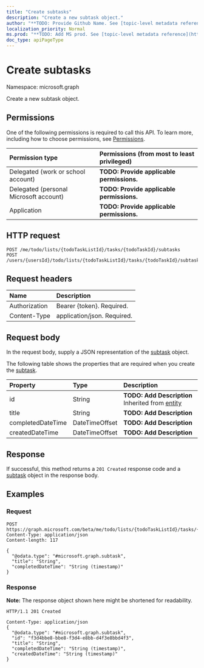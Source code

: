 ```yaml
---
title: "Create subtasks"
description: "Create a new subtask object."
author: "**TODO: Provide Github Name. See [topic-level metadata reference](https://msgo.azurewebsites.net/add/document/guidelines/metadata.html#topic-level-metadata)**"
localization_priority: Normal
ms.prod: "**TODO: Add MS prod. See [topic-level metadata reference](https://msgo.azurewebsites.net/add/document/guidelines/metadata.html#topic-level-metadata)**"
doc_type: apiPageType
---
```


# Create subtasks
Namespace: microsoft.graph

Create a new subtask object.

## Permissions
One of the following permissions is required to call this API. To learn more, including how to choose permissions, see [Permissions](/graph/permissions-reference).

|Permission type|Permissions (from most to least privileged)|
|:---|:---|
|Delegated (work or school account)|**TODO: Provide applicable permissions.**|
|Delegated (personal Microsoft account)|**TODO: Provide applicable permissions.**|
|Application|**TODO: Provide applicable permissions.**|

## HTTP request

<!-- {
  "blockType": "ignored"
}
-->
``` http
POST /me/todo/lists/{todoTaskListId}/tasks/{todoTaskId}/subtasks
POST /users/{usersId}/todo/lists/{todoTaskListId}/tasks/{todoTaskId}/subtasks
```

## Request headers
|Name|Description|
|:---|:---|
|Authorization|Bearer {token}. Required.|
|Content-Type|application/json. Required.|

## Request body
In the request body, supply a JSON representation of the [subtask](../resources/subtask.md) object.

The following table shows the properties that are required when you create the [subtask](../resources/subtask.md).

|Property|Type|Description|
|:---|:---|:---|
|id|String|**TODO: Add Description** Inherited from [entity](../resources/entity.md)|
|title|String|**TODO: Add Description**|
|completedDateTime|DateTimeOffset|**TODO: Add Description**|
|createdDateTime|DateTimeOffset|**TODO: Add Description**|



## Response

If successful, this method returns a `201 Created` response code and a [subtask](../resources/subtask.md) object in the response body.

## Examples

### Request
<!-- {
  "blockType": "request",
  "name": "create_subtask_from_"
}
-->
``` http
POST https://graph.microsoft.com/beta/me/todo/lists/{todoTaskListId}/tasks/{todoTaskId}/subtasks
Content-Type: application/json
Content-length: 117

{
  "@odata.type": "#microsoft.graph.subtask",
  "title": "String",
  "completedDateTime": "String (timestamp)"
}
```


### Response
**Note:** The response object shown here might be shortened for readability.
<!-- {
  "blockType": "response",
  "truncated": true,
  "@odata.type": "microsoft.graph.subtask"
}
-->
``` http
HTTP/1.1 201 Created

Content-Type: application/json
{
  "@odata.type": "#microsoft.graph.subtask",
  "id": "f3d4bbe8-bbe8-f3d4-e8bb-d4f3e8bbd4f3",
  "title": "String",
  "completedDateTime": "String (timestamp)",
  "createdDateTime": "String (timestamp)"
}
```

